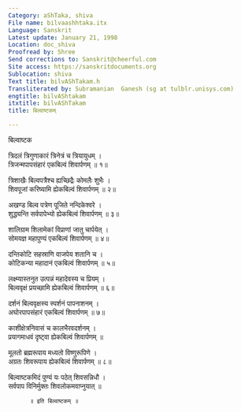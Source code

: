 ```yaml
---
Category: aShTaka, shiva
File name: bilvaashhtaka.itx
Language: Sanskrit
Latest update: January 21, 1998
Location: doc_shiva
Proofread by: Shree
Send corrections to: Sanskrit@cheerful.com
Site access: https://sanskritdocuments.org
Sublocation: shiva
Text title: bilvAShTakam.h
Transliterated by: Subramanian  Ganesh (sg at tulblr.unisys.com)
engtitle: bilvAShtakam
itxtitle: bilvAShTakam
title: बिल्वाष्टकम्

---
```

  
 बिल्वाष्टक   
  
त्रिदलं त्रिगुणाकारं त्रिनेत्रं च त्रियायुधम् ।  
त्रिजन्मपापसंहारं एकबिल्वं शिवार्पणम् ॥ १॥  
  
त्रिशाखैः बिल्वपत्रैश्च ह्यच्छिद्रैः कोमलैः शुभैः ।  
शिवपूजां करिष्यामि ह्येकबिल्वं शिवार्पणम् ॥ २॥  
  
अखण्ड बिल्व पत्रेण पूजिते नन्दिकेश्वरे ।  
शुद्ध्यन्ति सर्वपापेभ्यो ह्येकबिल्वं शिवार्पणम् ॥ ३॥  
  
शालिग्राम शिलामेकां विप्राणां जातु चार्पयेत् ।  
सोमयज्ञ महापुण्यं एकबिल्वं शिवार्पणम् ॥ ४॥  
  
दन्तिकोटि सहस्राणि वाजपेय शतानि च ।  
कोटिकन्या महादानं एकबिल्वं शिवार्पणम् ॥ ५॥  
  
लक्ष्म्यास्तनुत उत्पन्नं महादेवस्य च प्रियम् ।  
बिल्ववृक्षं प्रयच्छामि ह्येकबिल्वं शिवार्पणम् ॥ ६॥  
  
दर्शनं बिल्ववृक्षस्य स्पर्शनं पापनाशनम् ।  
अघोरपापसंहारं एकबिल्वं शिवार्पणम् ॥ ७॥  
  
काशीक्षेत्रनिवासं च कालभैरवदर्शनम् ।  
प्रयागमाधवं दृष्ट्वा ह्येकबिल्वं शिवार्पणम् ॥  
  
मूलतो ब्रह्मरूपाय मध्यतो विष्णुरूपिणे ।  
अग्रतः शिवरूपाय ह्येकबिल्वं शिवार्पणम् ॥ ८॥  
  
बिल्वाष्टकमिदं पुण्यं यः पठेत् शिवसन्निधौ ।  
सर्वपाप विनिर्मुक्तः शिवलोकमवाप्नुयात् ॥  
  
          ॥ इति बिल्वाष्टकम् ॥  
  
  
  
